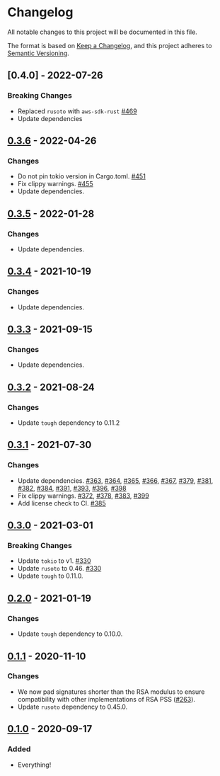 # Changelog
All notable changes to this project will be documented in this file.

The format is based on [Keep a Changelog](https://keepachangelog.com/en/1.0.0/),
and this project adheres to [Semantic Versioning](https://semver.org/spec/v2.0.0.html).

## [0.4.0] - 2022-07-26
### Breaking Changes
- Replaced `rusoto` with `aws-sdk-rust` [#469]
- Update dependencies

[#469]: https://github.com/awslabs/tough/pull/469

## [0.3.6] - 2022-04-26
### Changes
- Do not pin tokio version in Cargo.toml. [#451]
- Fix clippy warnings. [#455]
- Update dependencies.

[#451]: https://github.com/awslabs/tough/pull/451
[#455]: https://github.com/awslabs/tough/pull/455

## [0.3.5] - 2022-01-28
### Changes
- Update dependencies.

## [0.3.4] - 2021-10-19
### Changes
- Update dependencies.

## [0.3.3] - 2021-09-15
### Changes
- Update dependencies.

## [0.3.2] - 2021-08-24
### Changes
- Update `tough` dependency to 0.11.2

## [0.3.1] - 2021-07-30
### Changes
- Update dependencies.  [#363], [#364], [#365], [#366], [#367], [#379], [#381], [#382], [#384], [#391], [#393], [#396], [#398]
- Fix clippy warnings.  [#372], [#378], [#383], [#399]
- Add license check to CI.  [#385]

[#363]: https://github.com/awslabs/tough/pull/363
[#364]: https://github.com/awslabs/tough/pull/364
[#365]: https://github.com/awslabs/tough/pull/365
[#366]: https://github.com/awslabs/tough/pull/366
[#367]: https://github.com/awslabs/tough/pull/367
[#372]: https://github.com/awslabs/tough/pull/372
[#378]: https://github.com/awslabs/tough/pull/378
[#379]: https://github.com/awslabs/tough/pull/379
[#381]: https://github.com/awslabs/tough/pull/381
[#382]: https://github.com/awslabs/tough/pull/382
[#383]: https://github.com/awslabs/tough/pull/383
[#384]: https://github.com/awslabs/tough/pull/384
[#385]: https://github.com/awslabs/tough/pull/385
[#391]: https://github.com/awslabs/tough/pull/391
[#393]: https://github.com/awslabs/tough/pull/393
[#396]: https://github.com/awslabs/tough/pull/396
[#398]: https://github.com/awslabs/tough/pull/398
[#399]: https://github.com/awslabs/tough/pull/399

## [0.3.0] - 2021-03-01
### Breaking Changes
- Update `tokio` to v1. [#330]
- Update `rusoto` to 0.46. [#330]
- Update `tough` to 0.11.0.

[#330]: https://github.com/awslabs/tough/pull/330

## [0.2.0] - 2021-01-19
### Changes
- Update `tough` dependency to 0.10.0.

## [0.1.1] - 2020-11-10
### Changes
- We now pad signatures shorter than the RSA modulus to ensure compatibility with other implementations of RSA PSS ([#263]).
- Update `rusoto` dependency to 0.45.0.

[#263]: https://github.com/awslabs/tough/pull/263

## [0.1.0] - 2020-09-17
### Added
- Everything!

[Unreleased]: https://github.com/awslabs/tough/compare/tough-kms-v0.4.0...develop
[0.3.6]: https://github.com/awslabs/tough/compare/tough-kms-v0.3.6...tough-kms-v0.4.0
[0.3.6]: https://github.com/awslabs/tough/compare/tough-kms-v0.3.5...tough-kms-v0.3.6
[0.3.5]: https://github.com/awslabs/tough/compare/tough-kms-v0.3.4...tough-kms-v0.3.5
[0.3.4]: https://github.com/awslabs/tough/compare/tough-kms-v0.3.3...tough-kms-v0.3.4
[0.3.3]: https://github.com/awslabs/tough/compare/tough-kms-v0.3.2...tough-kms-v0.3.3
[0.3.2]: https://github.com/awslabs/tough/compare/tough-kms-v0.3.1...tough-kms-v0.3.2
[0.3.1]: https://github.com/awslabs/tough/compare/tough-kms-v0.3.0...tough-kms-v0.3.1
[0.3.0]: https://github.com/awslabs/tough/compare/tough-kms-v0.2.0...tough-kms-v0.3.0
[0.2.0]: https://github.com/awslabs/tough/compare/tough-kms-v0.1.1...tough-kms-v0.2.0
[0.1.1]: https://github.com/awslabs/tough/compare/tough-kms-v0.1.0...tough-kms-v0.1.1
[0.1.0]: https://github.com/awslabs/tough/releases/tag/tough-kms-v0.1.0
